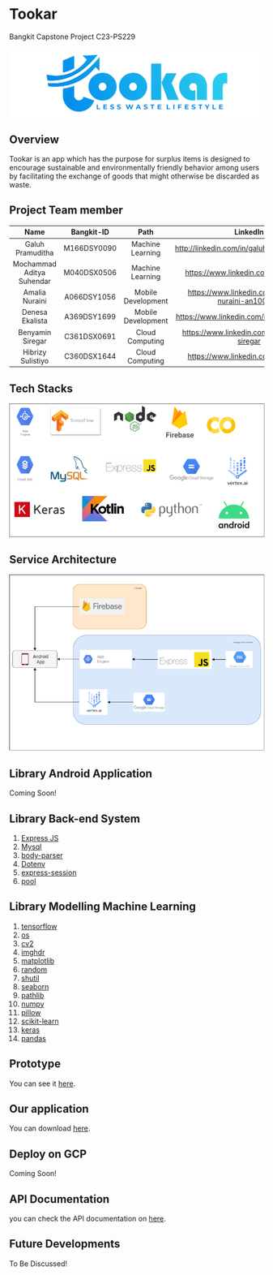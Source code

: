 # Tookar

Bangkit Capstone Project C23-PS229

![logo app](https://github.com/hibrizys/imageDocsTookar/blob/main/Logo.png)

## Overview

Tookar is an app which has the purpose for surplus items is designed to encourage sustainable and environmentally friendly behavior among users by facilitating the exchange of goods that might otherwise be discarded as waste.

## Project Team member

|                     Name                     |  Bangkit-ID   |         Path        |                      LinkedIn                       | 
| :------------------------------------------: | :-----------: | :-----------------: | :-------------------------------------------------: |
|               Galuh Pramuditha               |  M166DSY0090  |  Machine Learning   |     http://linkedin.com/in/galuhajengpramuditha     |
|          Mochammad Aditya Suhendar           |  M040DSX0506  |  Machine Learning   |        https://www.linkedin.com/in/darhensu         |
|                Amalia Nuraini                |  A066DSY1056  |  Mobile Development | https://www.linkedin.com/in/amalia-nuraini-an100602 |
|               Denesa Ekalista                |  A369DSY1699  |  Mobile Development |      https://www.linkedin.com/in/denesaekalista     |
|                Benyamin Siregar              |  C361DSX0691  |  Cloud Computing    |     https://www.linkedin.com/in/benyamin-siregar    |
|               Hibrizy Sulistiyo              |  C360DSX1644  |  Cloud Computing    |         https://www.linkedin.com/in/hibrizys        |

## Tech Stacks

![Tech Stacks](https://github.com/hibrizys/imageDocsTookar/blob/main/Tech%20Stacks.png)

## Service Architecture

![Architecture](https://github.com/hibrizys/imageDocsTookar/blob/main/Service%20Architecture.png)

## Library Android Application

Coming Soon!

## Library Back-end System

1. [Express JS](https://expressjs.com)
2. [Mysql](https://www.npmjs.com/package/mysql)
3. [body-parser](https://www.npmjs.com/package/body-parser)
4. [Dotenv](https://www.npmjs.com/package/dotenv)
5. [express-session](https://www.npmjs.com/package/express-session)
6. [pool](https://www.npmjs.com/package/pool-mysql)

## Library Modelling Machine Learning

1.  [tensorflow](https://www.tensorflow.org/?hl=id)
2.  [os](https://docs.python.org/3/library/os.html)
3.  [cv2](https://pypi.org/project/opencv-python/)
4.  [imghdr](https://docs.python.org/3/library/imghdr.html)
5.  [matplotlib](https://matplotlib.org/)
6.  [random](https://docs.python.org/3/library/random.html)
7.  [shutil](https://docs.python.org/3/library/shutil.html)
8.  [seaborn](https://seaborn.pydata.org/)
9.  [pathlib](https://docs.python.org/3/library/pathlib.html)
10. [numpy](https://numpy.org/)
11. [pillow](https://pillow.readthedocs.io/en/stable/)
12. [scikit-learn](https://scikit-learn.org/stable/)
13. [keras](https://keras.io/)
14. [pandas](https://pandas.pydata.org/)

## Prototype

You can see it [here](https://www.figma.com/file/RM0HvxA47qMn6Dgo5P03Hz/Capstone-Project?type=design&node-id=169-94).

## Our application

You can download [here](https://drive.google.com/file/d/1Z0m3WmLy1cN4JmYtg23KPnYMzUUEWtUO/view?usp=sharing).

## Deploy on GCP

Coming Soon!

## API Documentation

you can check the API documentation on [here](https://documenter.getpostman.com/view/26548004/2s93sf1AuB).

## Future Developments

To Be Discussed!
